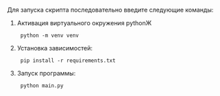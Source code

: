 Для запуска скрипта последовательно введите следующие команды:

1) Активация виртуального окружения pythonЖ

        python -m venv venv

2) Установка зависимостей:
        
        pip install -r requirements.txt

3) Запуск программы:

        python main.py
    